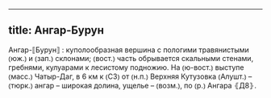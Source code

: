 
---
title: Ангар-Бурун
---
Ангар-⟦Бурун⟧
: куполообразная вершина с пологими травянистыми ⦅юж.⦆ и ⦅зап.⦆ склонами; ⦅вост.⦆ часть обрывается скальными стенами, гребнями, кулуарами к лесистому подножию. На ⦅ю-вост.⦆ выступе ⦅масс.⦆ Чатыр-Даг, в 6 км к ⦅СЗ⦆ от ⦅н.п.⦆ Верхняя Кутузовка ⦅Алушт.⦆ – ⦅тюрк.⦆ ангар – широкая долина, ущелье – ⦅возм.⦆, по ⦅р.⦆ Ангара ⦃Д8⦄.
